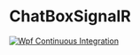 # ChatBoxSignalR
[![Wpf Continuous Integration](https://github.com/silnshadow/ChatBoxSignalR/actions/workflows/main.yml/badge.svg)](https://github.com/silnshadow/ChatBoxSignalR/actions/workflows/main.yml)
